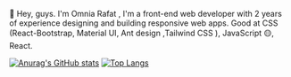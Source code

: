 🤫 Hey, guys.
I'm Omnia Rafat , I'm a front-end web developer with 2 years of experience designing and building responsive web apps.
 Good at  CSS (React-Bootstrap, Material UI, Ant design ,Tailwind CSS ), JavaScript 🟡, React.

[![Anurag's GitHub stats](https://github-readme-stats.vercel.app/api?username=OmniaRafat232111121)](https://github.com/anuraghazra/github-readme-stats)
[![Top Langs](https://github-readme-stats.vercel.app/api/top-langs/?username=OmniaRafat232111121&layout=compact)](https://github.com/anuraghazra/github-readme-stats)


